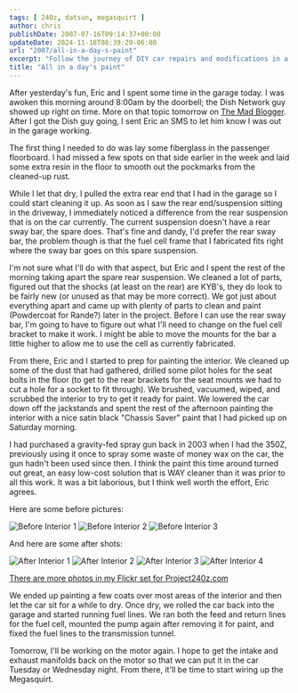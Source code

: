 ```yaml
---
tags: [ 240z, datsun, megasquirt ]
author: chris
publishDate: 2007-07-16T09:14:37+00:00
updateDate: 2024-11-18T08:39:29-06:00
url: "2007/all-in-a-day-s-paint"
excerpt: "Follow the journey of DIY car repairs and modifications in a garage. Witness the transformation of an old vehicle into something new and learn along."
title: "All in a day's paint"
---
```


After yesterday's fun, Eric and I spent some time in the garage today. I was awoken this morning around 8:00am by the doorbell; the Dish Network guy showed up right on time. More on that topic tomorrow on [The Mad Blogger](https://themadblogger.com/). After I got the Dish guy going, I sent Eric an SMS to let him know I was out in the garage working.

The first thing I needed to do was lay some fiberglass in the passenger floorboard. I had missed a few spots on that side earlier in the week and laid some extra resin in the floor to smooth out the pockmarks from the cleaned-up rust.

While I let that dry, I pulled the extra rear end that I had in the garage so I could start cleaning it up. As soon as I saw the rear end/suspension sitting in the driveway, I immediately noticed a difference from the rear suspension that is on the car currently. The current suspension doesn't have a rear sway bar, the spare does. That's fine and dandy, I'd prefer the rear sway bar, the problem though is that the fuel cell frame that I fabricated fits right where the sway bar goes on this spare suspension.

I'm not sure what I'll do with that aspect, but Eric and I spent the rest of the morning taking apart the spare rear suspension. We cleaned a lot of parts, figured out that the shocks (at least on the rear) are KYB's, they do look to be fairly new (or unused as that may be more correct). We got just about everything apart and came up with plenty of parts to clean and paint (Powdercoat for Rande?) later in the project. Before I can use the rear sway bar, I'm going to have to figure out what I'll need to change on the fuel cell bracket to make it work. I might be able to move the mounts for the bar a little higher to allow me to use the cell as currently fabricated.

From there, Eric and I started to prep for painting the interior. We cleaned up some of the dust that had gathered, drilled some pilot holes for the seat bolts in the floor (to get to the rear brackets for the seat mounts we had to cut a hole for a socket to fit through). We brushed, vacuumed, wiped, and scrubbed the interior to try to get it ready for paint. We lowered the car down off the jackstands and spent the rest of the afternoon painting the interior with a nice satin black "Chassis Saver" paint that I had picked up on Saturday morning.

I had purchased a gravity-fed spray gun back in 2003 when I had the 350Z, previously using it once to spray some waste of money wax on the car, the gun hadn't been used since then. I think the paint this time around turned out great, an easy low-cost solution that is WAY cleaner than it was prior to all this work. It was a bit laborious, but I think well worth the effort, Eric agrees.

Here are some before pictures:

![Before Interior 1](https://farm1.static.flickr.com/188/409594222_9c3c5b701f_m.jpg)
![Before Interior 2](https://farm1.static.flickr.com/217/498988300_ad19a541c5_m.jpg)
![Before Interior 3](https://farm2.static.flickr.com/1191/782279103_f6dc23edc9_m.jpg)

And here are some after shots:

![After Interior 1](https://farm2.static.flickr.com/1189/824938492_9f563166b1_m.jpg)
![After Interior 2](https://farm2.static.flickr.com/1260/824668014_2b20a5cdcd_m.jpg)
![After Interior 3](https://farm2.static.flickr.com/1329/824056123_dcc0ec1cf2_m.jpg)
![After Interior 4](https://farm2.static.flickr.com/1436/824677014_903f6fd289_m.jpg)

[There are more photos in my Flickr set for Project240z.com](https://www.flickr.com/photos/chammond/sets/72157594465585463/)

We ended up painting a few coats over most areas of the interior and then let the car sit for a while to dry. Once dry, we rolled the car back into the garage and started running fuel lines. We ran both the feed and return lines for the fuel cell, mounted the pump again after removing it for paint, and fixed the fuel lines to the transmission tunnel.

Tomorrow, I'll be working on the motor again. I hope to get the intake and exhaust manifolds back on the motor so that we can put it in the car Tuesday or Wednesday night. From there, it'll be time to start wiring up the Megasquirt.

